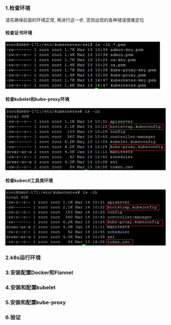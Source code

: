 ### 1.检查环境
请先确保前面的环境正常, 再进行这一步, 否则出现的各种错误很难定位</br>
#### 检查证书环境
![检查证书环境](./images/kubernetes-ssl.png)
#### 检查kubelet和kube-proxy环境
![检查kubelet和kube-proxy环境](./images/node-kube.png)
#### 检查kubectl工具类环境
![kubectl环境](./images/kubernetes.png)

### 2.k8s运行环境

### 3.安装配置Docker和Flannel

### 4.安装和配置kubelet

### 5.安装和配置kube-proxy

### 6.验证

